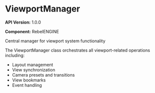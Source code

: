 # ViewportManager

**API Version:** 1.0.0

**Component:** RebelENGINE

Central manager for viewport system functionality

The ViewportManager class orchestrates all viewport-related operations including:
- Layout management
- View synchronization
- Camera presets and transitions
- View bookmarks
- Event handling

